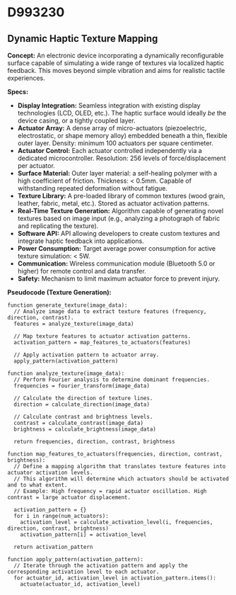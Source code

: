 # D993230

## Dynamic Haptic Texture Mapping

**Concept:** An electronic device incorporating a dynamically reconfigurable surface capable of simulating a wide range of textures via localized haptic feedback. This moves beyond simple vibration and aims for realistic tactile experiences.

**Specs:**

*   **Display Integration:** Seamless integration with existing display technologies (LCD, OLED, etc.). The haptic surface would ideally *be* the device casing, or a tightly coupled layer.
*   **Actuator Array:** A dense array of micro-actuators (piezoelectric, electrostatic, or shape memory alloy) embedded beneath a thin, flexible outer layer. Density: minimum 100 actuators per square centimeter.
*   **Actuator Control:** Each actuator controlled independently via a dedicated microcontroller. Resolution: 256 levels of force/displacement per actuator.
*   **Surface Material:**  Outer layer material: a self-healing polymer with a high coefficient of friction.  Thickness: < 0.5mm.  Capable of withstanding repeated deformation without fatigue.
*   **Texture Library:** A pre-loaded library of common textures (wood grain, leather, fabric, metal, etc.). Stored as actuator activation patterns.
*   **Real-Time Texture Generation:** Algorithm capable of generating novel textures based on image input (e.g., analyzing a photograph of fabric and replicating the texture). 
*   **Software API:**  API allowing developers to create custom textures and integrate haptic feedback into applications.
*   **Power Consumption:** Target average power consumption for active texture simulation: < 5W.
*   **Communication:** Wireless communication module (Bluetooth 5.0 or higher) for remote control and data transfer.
*   **Safety:**  Mechanism to limit maximum actuator force to prevent injury.

**Pseudocode (Texture Generation):**

```
function generate_texture(image_data):
  // Analyze image data to extract texture features (frequency, direction, contrast).
  features = analyze_texture(image_data)

  // Map texture features to actuator activation patterns.
  activation_pattern = map_features_to_actuators(features)

  // Apply activation pattern to actuator array.
  apply_pattern(activation_pattern)

function analyze_texture(image_data):
  // Perform Fourier analysis to determine dominant frequencies.
  frequencies = fourier_transform(image_data)

  // Calculate the direction of texture lines.
  direction = calculate_direction(image_data)

  // Calculate contrast and brightness levels.
  contrast = calculate_contrast(image_data)
  brightness = calculate_brightness(image_data)

  return frequencies, direction, contrast, brightness

function map_features_to_actuators(frequencies, direction, contrast, brightness):
  // Define a mapping algorithm that translates texture features into actuator activation levels.
  // This algorithm will determine which actuators should be activated and to what extent.
  // Example: High frequency = rapid actuator oscillation. High contrast = large actuator displacement.

  activation_pattern = {}
  for i in range(num_actuators):
    activation_level = calculate_activation_level(i, frequencies, direction, contrast, brightness)
    activation_pattern[i] = activation_level

  return activation_pattern

function apply_pattern(activation_pattern):
  // Iterate through the activation pattern and apply the corresponding activation level to each actuator.
  for actuator_id, activation_level in activation_pattern.items():
    actuate(actuator_id, activation_level)
```